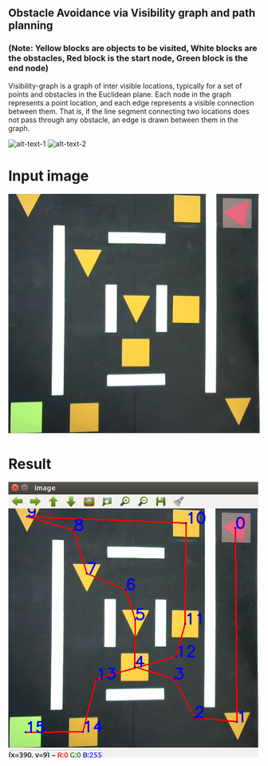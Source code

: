 ## Obstacle Avoidance via Visibility graph and path planning
### (Note: Yellow blocks are objects to be visited, White blocks are the obstacles, Red block is the start node, Green block is the end node)
Visibility-graph is a graph of inter visible locations, typically for a set of
points and obstacles in the Euclidean plane. Each node in the graph
represents a point location, and each edge represents a visible 
connection between them. That is, if the line segment connecting
two locations does not pass through any obstacle, an edge is drawn
between them in the graph.

[image1]: ./input.JPG 
[image2]: ./result.png 

![alt-text-1](image1.png "title-1") ![alt-text-2](image2.png "title-2")

# Input image
![alt text][image1]

# Result
![alt text][image2]
